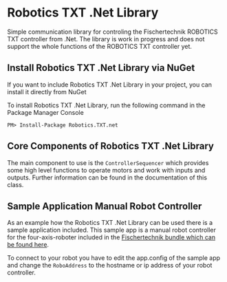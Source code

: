 # Robotics TXT .Net Library
Simple communication library for controling the Fischertechnik ROBOTICS TXT controller from .Net.
The library is work in progress and does not support the whole functions of the ROBOTICS TXT controller yet.

## Install Robotics TXT .Net Library via NuGet

If you want to include Robotics TXT .Net Library in your project, you can install it directly from NuGet

To install Robotics TXT .Net Library, run the following command in the Package Manager Console

```
PM> Install-Package Robotics.TXT.net
```

## Core Components of Robotics TXT .Net Library
The main component to use is the `ControllerSequencer` which provides some high level functions to 
operate motors and work with inputs and outputs. Further information can be found in the documentation of this class.

## Sample Application Manual Robot Controller
As an example how the Robotics TXT .Net Library can be used there is a sample application included.
This sample app is a manual robot controller for the four-axis-roboter included in the [Fischertechnik bundle which can be found here](http://www.fischertechnik.de/desktopdefault.aspx/tabid-21/39_read-138/usetemplate-2_column_pano/).

To connect to your robot you have to edit the app.config of the sample app and change the `RoboAddress` to the hostname or ip address of your robot controller.
